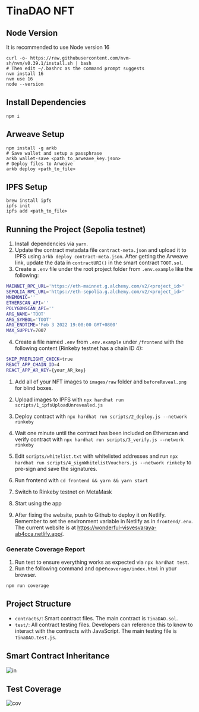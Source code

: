 # TinaDAO NFT

## Node Version

It is recommended to use Node version 16

```shell
curl -o- https://raw.githubusercontent.com/nvm-sh/nvm/v0.39.1/install.sh | bash
# Then edit ~/.bashrc as the command prompt suggests
nvm install 16
nvm use 16
node --version
```

## Install Dependencies

```shell
npm i
```

## Arweave Setup

```shell
npm install -g arkb
# Save wallet and setup a passphrase
arkb wallet-save <path_to_arweave_key.json>
# Deploy files to Arweave
arkb deploy <path_to_file>
```

## IPFS Setup

```shell
brew install ipfs
ipfs init
ipfs add <path_to_file>
```

## Running the Project (Sepolia testnet)

1. Install dependencies via `yarn`.
2. Update the contract metadata file `contract-meta.json` and upload it to IPFS using `arkb deploy contract-meta.json`. After getting the Arweave link, update the data in `contractURI()` in the smart contract `TOOT.sol`.
3. Create a `.env` file under the root project folder from `.env.example` like the following:

```bash
MAINNET_RPC_URL='https://eth-mainnet.g.alchemy.com/v2/<project_id>'
SEPOLIA_RPC_URL='https://eth-sepolia.g.alchemy.com/v2/<project_id>'
MNEMONIC=''
ETHERSCAN_API=''
POLYGONSCAN_API=''
ARG_NAME='TOOT'
ARG_SYMBOL='TOOT'
ARG_ENDTIME='Feb 3 2022 19:00:00 GMT+0800'
MAX_SUPPLY=7007
```

4. Create a file named `.env` from `.env.example` under `/frontend` with the following content (Rinkeby testnet has a chain ID 4):

```bash
SKIP_PREFLIGHT_CHECK=true
REACT_APP_CHAIN_ID=4
REACT_APP_AR_KEY={your_AR_key}
```

1. Add all of your NFT images to `images/raw` folder and `beforeReveal.png` for blind boxes.
1. Upload images to IPFS with `npx hardhat run scripts/1_ipfsUploadUnrevealed.js`
1. Deploy contract with `npx hardhat run scripts/2_deploy.js --network rinkeby`
1. Wait one minute until the contract has been included on Etherscan and verify contract with `npx hardhat run scripts/3_verify.js --network rinkeby`
1. Edit `scripts/whitelist.txt` with whitelisted addresses and run `npx hardhat run scripts/4_signWhitelistVouchers.js --network rinkeby` to pre-sign and save the signatures.

1. Run frontend with `cd frontend && yarn && yarn start`
1. Switch to Rinkeby testnet on MetaMask
1. Start using the app
1. After fixing the website, push to Github to deploy it on Netlify. Remember to set the environment variable in Netlify as in `frontend/.env`. The current website is at https://wonderful-visvesvaraya-ab4cca.netlify.app/.

### Generate Coverage Report

1. Run test to ensure everything works as expected via `npx hardhat test`.
2. Run the following command and open`coverage/index.html` in your browser.

```shell
npm run coverage
```

## Project Structure

- `contracts/`: Smart contract files. The main contract is `TinaDAO.sol`.
- `test/`: All contract testing files. Developers can reference this to know to interact with the contracts with JavaScript. The main testing file is `TinaDAO.test.js`.

## Smart Contract Inheritance

![in](./images/inheritance.png)

## Test Coverage

![cov](./images/coverage.png)
